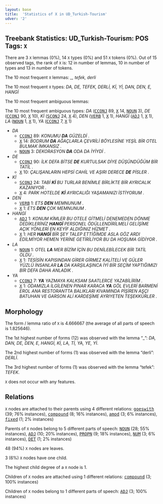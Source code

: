 ```yaml
---
layout: base
title:  'Statistics of X in UD_Turkish-Tourism'
udver: '2'
---
```


## Treebank Statistics: UD_Turkish-Tourism: POS Tags: `X`

There are 3 `X` lemmas (0%), 14 `X` types (0%) and 51 `X` tokens (0%).
Out of 15 observed tags, the rank of `X` is: 12 in number of lemmas, 10 in number of types and 13 in number of tokens.

The 10 most frequent `X` lemmas: <em>_, tefek, derli</em>

The 10 most frequent `X` types:  <em>DA, DE, TEFEK, DERLİ, Kİ, Yİ, DAN, DEN, E, HANGİ</em>

The 10 most frequent ambiguous lemmas: 

The 10 most frequent ambiguous types:  <em>DA</em> (<tt><a href="tr_tourism-pos-CCONJ.html">CCONJ</a></tt> 89, <tt><a href="tr_tourism-pos-X.html">X</a></tt> 14, <tt><a href="tr_tourism-pos-NOUN.html">NOUN</a></tt> 3), <em>DE</em> (<tt><a href="tr_tourism-pos-CCONJ.html">CCONJ</a></tt> 90, <tt><a href="tr_tourism-pos-X.html">X</a></tt> 10), <em>Kİ</em> (<tt><a href="tr_tourism-pos-SCONJ.html">SCONJ</a></tt> 24, <tt><a href="tr_tourism-pos-X.html">X</a></tt> 4), <em>DEN</em> (<tt><a href="tr_tourism-pos-VERB.html">VERB</a></tt> 1, <tt><a href="tr_tourism-pos-X.html">X</a></tt> 1), <em>HANGİ</em> (<tt><a href="tr_tourism-pos-ADJ.html">ADJ</a></tt> 1, <tt><a href="tr_tourism-pos-X.html">X</a></tt> 1), <em>LA</em> (<tt><a href="tr_tourism-pos-NOUN.html">NOUN</a></tt> 1, <tt><a href="tr_tourism-pos-X.html">X</a></tt> 1), <em>YA</em> (<tt><a href="tr_tourism-pos-CCONJ.html">CCONJ</a></tt> 7, <tt><a href="tr_tourism-pos-X.html">X</a></tt> 1)


* <em>DA</em>
  * <tt><a href="tr_tourism-pos-CCONJ.html">CCONJ</a></tt> 89: <em>KONUMU <b>DA</b> GÜZELDİ .</em>
  * <tt><a href="tr_tourism-pos-X.html">X</a></tt> 14: <em>BODRUM <b>DA</b> AĞAÇLARLA ÇEVRİLİ BÖYLESİNE YEŞİL BİR OTEL BULMAK İMKANSIZ .</em>
  * <tt><a href="tr_tourism-pos-NOUN.html">NOUN</a></tt> 3: <em>DEKORASYON <b>DA</b> ODA DA İYİYDİ .</em>
* <em>DE</em>
  * <tt><a href="tr_tourism-pos-CCONJ.html">CCONJ</a></tt> 90: <em>İLK DEFA BİTSE <b>DE</b> KURTULSAK DİYE DÜŞÜNDÜĞÜM BİR TATİL .</em>
  * <tt><a href="tr_tourism-pos-X.html">X</a></tt> 10: <em>ÇALIŞANLARIN HEPSİ CAHİL VE AŞIRI DERECE <b>DE</b> PİSLER .</em>
* <em>Kİ</em>
  * <tt><a href="tr_tourism-pos-SCONJ.html">SCONJ</a></tt> 24: <em>TABİ <b>Kİ</b> BU TURLAR BENİMLE BİRLİKTE BİR AYRICALIK KAZANIYOR .</em>
  * <tt><a href="tr_tourism-pos-X.html">X</a></tt> 4: <em>PARK HOTELDE <b>Kİ</b> AYRICALIĞI YAŞAMANIZI İSTİYORUM .</em>
* <em>DEN</em>
  * <tt><a href="tr_tourism-pos-VERB.html">VERB</a></tt> 1: <em>ETS <b>DEN</b> MEMNUNUM .</em>
  * <tt><a href="tr_tourism-pos-X.html">X</a></tt> 1: <em>ETS <b>DEN</b> ÇOK MEMNUNUM .</em>
* <em>HANGİ</em>
  * <tt><a href="tr_tourism-pos-ADJ.html">ADJ</a></tt> 1: <em>KONUM KİMLER BU OTELE GİTMELİ DENEMEDEN DÖNME DEDİKLERİNİZ <b>HANGİ</b> PERSONEL ÖDÜLLENDİRİLMELİ GELİŞİME AÇIK YÖNLERİ EN KEYİF ALDIĞINIZ HİZMET .</em>
  * <tt><a href="tr_tourism-pos-X.html">X</a></tt> 1: <em>HER <b>HANGİ</b> BİR ŞEY TALEP ETTİĞİMDE ASLA GÖZ ARDI EDİLMİYOR HEMEN YERİNE GETİRİLİYOR BU DA HOŞUMA GİDİYOR .</em>
* <em>LA</em>
  * <tt><a href="tr_tourism-pos-NOUN.html">NOUN</a></tt> 1: <em>OTEL <b>LA</b> MER BİZİM İÇİN BU DENİLEBİLECEK BİR TATİL OLDU .</em>
  * <tt><a href="tr_tourism-pos-X.html">X</a></tt> 1: <em>TESİSİN KAPISINDAN GİRER GİRMEZ KALİTELİ VE GÜLER YÜZLÜ İNSANLAR <b>LA</b> DA KARŞILAŞINCA İYİ BİR SEÇİM YAPTIĞIMIZI BİR DEFA DAHA ANLADIK .</em>
* <em>YA</em>
  * <tt><a href="tr_tourism-pos-CCONJ.html">CCONJ</a></tt> 7: <em><b>YA</b> YAZMAYA KALKSAM SAATLERCE YAZABİLİRİM .</em>
  * <tt><a href="tr_tourism-pos-X.html">X</a></tt> 1: <em>ODAMIZLA İLGİLENEN PINAR KARACA <b>YA</b> GÖL EVLERİ BARMENİ EROL ANA RESTORANTTA BALIKLARI KIVAMINDA PİŞİREN AŞÇI BATUHAN VE GARSON ALİ KARDEŞİME AYRIYETEN TEŞEKKÜRLER .</em>

## Morphology

The form / lemma ratio of `X` is 4.666667 (the average of all parts of speech is 1.825646).

The 1st highest number of forms (12) was observed with the lemma “_”: <em>DA, DAN, DE, DEN, E, HANGİ, Kİ, LA, Tİ, YA, YE, Yİ</em>.

The 2nd highest number of forms (1) was observed with the lemma “derli”: <em>DERLİ</em>.

The 3rd highest number of forms (1) was observed with the lemma “tefek”: <em>TEFEK</em>.

`X` does not occur with any features.


## Relations

`X` nodes are attached to their parents using 4 different relations: <tt><a href="tr_tourism-dep-goeswith.html">goeswith</a></tt> (39; 76% instances), <tt><a href="tr_tourism-dep-compound.html">compound</a></tt> (8; 16% instances), <tt><a href="tr_tourism-dep-amod.html">amod</a></tt> (3; 6% instances), <tt><a href="tr_tourism-dep-fixed.html">fixed</a></tt> (1; 2% instances)

Parents of `X` nodes belong to 5 different parts of speech: <tt><a href="tr_tourism-pos-NOUN.html">NOUN</a></tt> (28; 55% instances), <tt><a href="tr_tourism-pos-ADJ.html">ADJ</a></tt> (10; 20% instances), <tt><a href="tr_tourism-pos-PROPN.html">PROPN</a></tt> (9; 18% instances), <tt><a href="tr_tourism-pos-NUM.html">NUM</a></tt> (3; 6% instances), <tt><a href="tr_tourism-pos-DET.html">DET</a></tt> (1; 2% instances)

48 (94%) `X` nodes are leaves.

3 (6%) `X` nodes have one child.

The highest child degree of a `X` node is 1.

Children of `X` nodes are attached using 1 different relations: <tt><a href="tr_tourism-dep-compound.html">compound</a></tt> (3; 100% instances)

Children of `X` nodes belong to 1 different parts of speech: <tt><a href="tr_tourism-pos-ADJ.html">ADJ</a></tt> (3; 100% instances)

